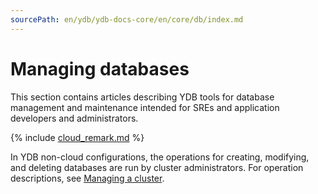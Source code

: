```yaml
---
sourcePath: en/ydb/ydb-docs-core/en/core/db/index.md
---
```

# Managing databases

This section contains articles describing YDB tools for database management and maintenance intended for SREs and application developers and administrators.

{% include [cloud_remark.md](_includes/cloud_remark.md) %}

In YDB non-cloud configurations, the operations for creating, modifying, and deleting databases are run by cluster administrators. For operation descriptions, see [Managing a cluster](../cluster/index.md).


